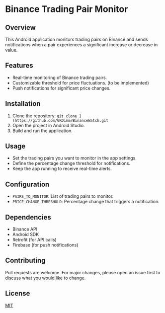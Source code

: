 # Binance Trading Pair Monitor

## Overview
This Android application monitors trading pairs on Binance and sends notifications when a pair experiences a significant increase or decrease in value.

## Features
- Real-time monitoring of Binance trading pairs.
- Customizable threshold for price fluctuations. (to be implemented)
- Push notifications for significant price changes.

## Installation
1. Clone the repository:
`git clone ](https://github.com/GRDimm/BinanceWatch.git`
2. Open the project in Android Studio.
3. Build and run the application.

## Usage
- Set the trading pairs you want to monitor in the app settings.
- Define the percentage change threshold for notifications.
- Keep the app running to receive real-time alerts.

## Configuration
- `PAIRS_TO_MONITOR`: List of trading pairs to monitor.
- `PRICE_CHANGE_THRESHOLD`: Percentage change that triggers a notification.

## Dependencies
- Binance API
- Android SDK
- Retrofit (for API calls)
- Firebase (for push notifications)

## Contributing
Pull requests are welcome. For major changes, please open an issue first to discuss what you would like to change.

## License
[MIT](https://choosealicense.com/licenses/mit/)
